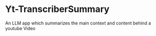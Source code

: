 # Yt-TranscriberSummary
An LLM app which summarizes the main context and content behind a youtube Video
